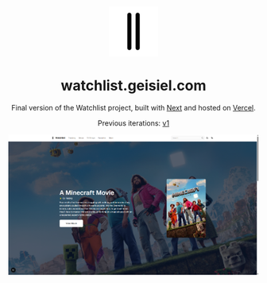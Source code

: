 <div align="center">
  <img alt="Logo" src="https://raw.githubusercontent.com/GeisielMelo/watchlist/487f1007ebde516fb1c34f7d58c218ea412c436a/public/svg/logo-dark.svg" width="100" />
</div>
<h1 align="center">
  watchlist.geisiel.com
</h1>
<p align="center">
  Final version of the Watchlist project, built with <a href="https://nextjs.org/" target="_blank">Next</a> and hosted on <a href="https://vercel.com/" target="_blank">Vercel</a>.
</p>
<p align="center">
  Previous iterations:
  <a href="https://tmdb.geisielmelo.vercel.app" target="_blank">v1</a>
</p>

![demo](https://raw.githubusercontent.com/GeisielMelo/watchlist/refs/heads/master/public/img/screenshot-example-a.png)
